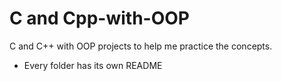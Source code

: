 # C and Cpp-with-OOP
C and C++ with OOP projects to help me practice the concepts.

* Every folder has its own README
